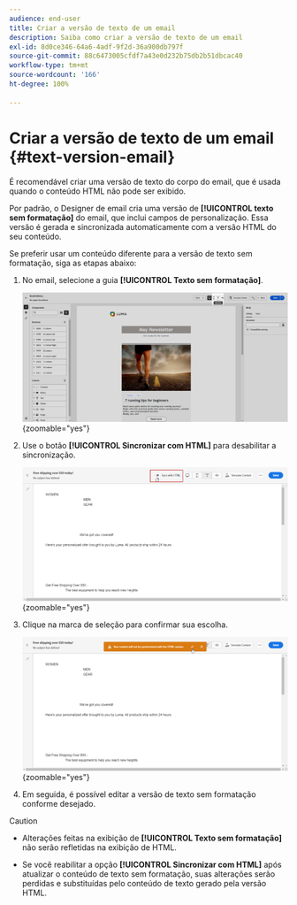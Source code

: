 ```yaml
---
audience: end-user
title: Criar a versão de texto de um email
description: Saiba como criar a versão de texto de um email
exl-id: 8d0ce346-64a6-4adf-9f2d-36a900db797f
source-git-commit: 88c6473005cfdf7a43e0d232b75db2b51dbcac40
workflow-type: tm+mt
source-wordcount: '166'
ht-degree: 100%

---
```


# Criar a versão de texto de um email {#text-version-email}

É recomendável criar uma versão de texto do corpo do email, que é usada quando o conteúdo HTML não pode ser exibido.

Por padrão, o Designer de email cria uma versão de **[!UICONTROL texto sem formatação]** do email, que inclui campos de personalização. Essa versão é gerada e sincronizada automaticamente com a versão HTML do seu conteúdo.

Se preferir usar um conteúdo diferente para a versão de texto sem formatação, siga as etapas abaixo:

1. No email, selecione a guia **[!UICONTROL Texto sem formatação]**.

   ![](assets/text_version_3.png){zoomable="yes"}

1. Use o botão **[!UICONTROL Sincronizar com HTML]** para desabilitar a sincronização.

   ![](assets/text_version_1.png){zoomable="yes"}

1. Clique na marca de seleção para confirmar sua escolha.

   ![](assets/text_version_2.png){zoomable="yes"}

1. Em seguida, é possível editar a versão de texto sem formatação conforme desejado.

>[!CAUTION]
>
>* Alterações feitas na exibição de **[!UICONTROL Texto sem formatação]** não serão refletidas na exibição de HTML.
>
>* Se você reabilitar a opção **[!UICONTROL Sincronizar com HTML]** após atualizar o conteúdo de texto sem formatação, suas alterações serão perdidas e substituídas pelo conteúdo de texto gerado pela versão HTML.
